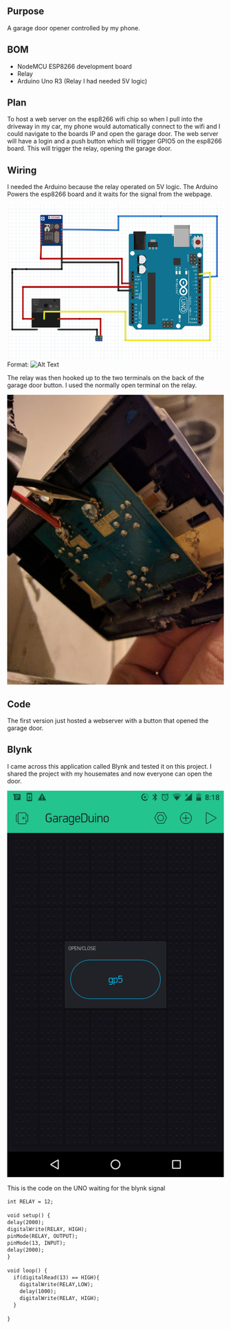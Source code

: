 
## Purpose
  A garage door opener controlled by my phone.

## BOM
  - NodeMCU ESP8266 development board
  - Relay
  - Arduino Uno R3 (Relay I had needed 5V logic)

## Plan
  To host a web server on the esp8266 wifi chip so when I pull into the driveway
  in my car, my phone would automatically connect to the wifi and I could navigate
  to the boards IP and open the garage door. The web server will have a login and
  a push button which will trigger GPIO5 on the esp8266 board. This will trigger
  the relay, opening the garage door.

## Wiring
  I needed the Arduino because the relay operated on 5V logic. The Arduino Powers
  the esp8266 board and it waits for the signal from the webpage.


![GitHub Logo](/pictures/fritzing.png?raw=true "Wiring Diagram")
Format: ![Alt Text](url)

The relay was then hooked up to the two terminals on the back of the garage door
button. I used the normally open terminal on the relay.

![Alt text](/pictures/garagebutton.jpg?raw=true "Wiring Diagram")

## Code

  The first version just hosted a webserver with a button that opened the garage door.

## Blynk

  I came across this application called Blynk and tested it on this project.
  I shared the project with my housemates and now everyone can open the door.

  ![Alt text](/pictures/blynkss.png?raw=true "Wiring Diagram")

  This is the code on the UNO waiting for the blynk signal

  ```
  int RELAY = 12;

void setup() {
delay(2000);
digitalWrite(RELAY, HIGH);
pinMode(RELAY, OUTPUT);
pinMode(13, INPUT);
delay(2000);
}

void loop() {
    if(digitalRead(13) == HIGH){
      digitalWrite(RELAY,LOW);
      delay(1000);
      digitalWrite(RELAY, HIGH);
    }

}
  ```
